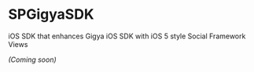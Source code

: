 SPGigyaSDK
==========

iOS SDK that enhances Gigya iOS SDK with iOS 5 style Social Framework Views

_(Coming soon)_
